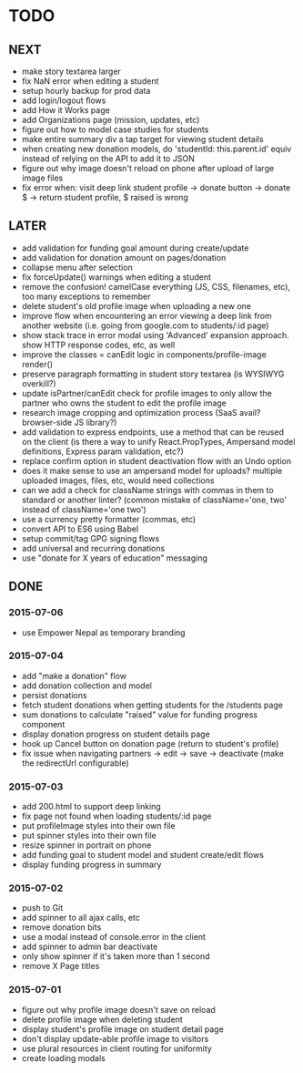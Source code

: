 # TODO

## NEXT

- make story textarea larger
- fix NaN error when editing a student
- setup hourly backup for prod data
- add login/logout flows
- add How it Works page
- add Organizations page (mission, updates, etc)
- figure out how to model case studies for students
- make entire summary div a tap target for viewing student details
- when creating new donation models, do 'studentId: this.parent.id' equiv instead of relying on the API to add it to JSON
- figure out why image doesn't reload on phone after upload of large image files
- fix error when: visit deep link student profile -> donate button -> donate $ -> return student profile, $ raised is wrong

## LATER

- add validation for funding goal amount during create/update
- add validation for donation amount on pages/donation
- collapse menu after selection
- fix forceUpdate() warnings when editing a student
- remove the confusion! camelCase everything (JS, CSS, filenames, etc), too many exceptions to remember
- delete student's old profile image when uploading a new one
- improve flow when encountering an error viewing a deep link from another website (i.e. going from google.com to students/:id page)
- show stack trace in error modal using 'Advanced' expansion approach. show HTTP response codes, etc, as well
- improve the classes = canEdit logic in components/profile-image render()
- preserve paragraph formatting in student story textarea (is WYSIWYG overkill?)
- update isPartner/canEdit check for profile images to only allow the partner who owns the student to edit the profile image
- research image cropping and optimization process (SaaS avail? browser-side JS library?)
- add validation to express endpoints, use a method that can be reused on the client (is there a way to unify React.PropTypes, Ampersand model definitions, Express param validation, etc?)
- replace confirm option in student deactivation flow with an Undo option
- does it make sense to use an ampersand model for uploads? multiple uploaded images, files, etc, would need collections
- can we add a check for className strings with commas in them to standard or another linter? (common mistake of className='one, two' instead of className='one two')
- use a currency pretty formatter (commas, etc)
- convert API to ES6 using Babel
- setup commit/tag GPG signing flows
- add universal and recurring donations
- use "donate for X years of education" messaging

## DONE

### 2015-07-06

- use Empower Nepal as temporary branding

### 2015-07-04

- add "make a donation" flow
- add donation collection and model
- persist donations
- fetch student donations when getting students for the /students page
- sum donations to calculate "raised" value for funding progress component
- display donation progress on student details page
- hook up Cancel button on donation page (return to student's profile)
- fix issue when navigating partners -> edit -> save -> deactivate (make the redirectUrl configurable)

### 2015-07-03
- add 200.html to support deep linking
- fix page not found when loading students/:id page
- put profileImage styles into their own file
- put spinner styles into their own file
- resize spinner in portrait on phone
- add funding goal to student model and student create/edit flows
- display funding progress in summary

### 2015-07-02

- push to Git
- add spinner to all ajax calls, etc
- remove donation bits
- use a modal instead of console.error in the client
- add spinner to admin bar deactivate
- only show spinner if it's taken more than 1 second
- remove X Page titles

### 2015-07-01

- figure out why profile image doesn't save on reload
- delete profile image when deleting student
- display student's profile image on student detail page
- don't display update-able profile image to visitors
- use plural resources in client routing for uniformity
- create loading modals
